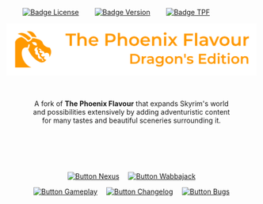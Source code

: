       
[![Badge License]][License]      
[![Badge Version]][Releases]      
[![Badge TPF]][Releases]

<div align = center>

![Banner]

<br>

A fork of **The Phoenix Flavour** that expands Skyrim's world <br>
and possibilities extensively by adding adventuristic content <br>
for many tastes and beautiful sceneries surrounding it.

<br>
<br>
<br>
<br>

[![Button Nexus]][Nexus]   
[![Button Wabbajack]][Wabbajack]

[![Button Gameplay]][Gameplay]   
[![Button Changelog]][Changelog]   
[![Button Bugs]][Bugs]

</div>

<br>
<br>


<!----------------------------------------------------------------------------->

[Releases]: https://github.com/DragonBlame/tpf-dragons-edition/releases
[Nexus]: https://www.nexusmods.com/skyrimspecialedition/mods/51973

[Changelog]: Documentation/Changelog.md
[Gameplay]: Documentation/Gameplay.md
[Wabbajack]: Documentation/Wabbajack.md
[Bugs]: Documentation/Bugs.md

[License]: LICENSE
[Banner]: Resources/Banner.webp


<!----------------------------------[ Badges ]--------------------------------->

[Badge License]: https://img.shields.io/badge/License-BY_NC_SA-c77c1d.svg?style=for-the-badge&labelColor=EF9421&logoColor=white&logo=CreativeCommons
[Badge Version]: https://img.shields.io/badge/Version-2.8.1-018a91?style=for-the-badge&labelColor=00B0B9
[Badge TPF]: https://img.shields.io/badge/TPF-4.15.1-258AAF?style=for-the-badge&labelColor=29a1cd


<!---------------------------------[ Buttons ]--------------------------------->

[Button Changelog]: https://img.shields.io/badge/Changelog-e06666?style=for-the-badge&logoColor=white&logo=AzureArtifacts
[Button Wabbajack]: https://img.shields.io/badge/Wabbajack_Guide-56a5cc?style=for-the-badge&logoColor=white&logo=GitBook
[Button Gameplay]: https://img.shields.io/badge/Gameplay_Guide-93c47d?style=for-the-badge&logoColor=white&logo=AppleArcade
[Button Nexus]: https://img.shields.io/badge/Main_Page-8197ec?style=for-the-badge&logoColor=white&logo=Dragonframe
[Button Bugs]: https://img.shields.io/badge/Reporting_Bugs-e69138?style=for-the-badge&logoColor=white&logo=GitHub

